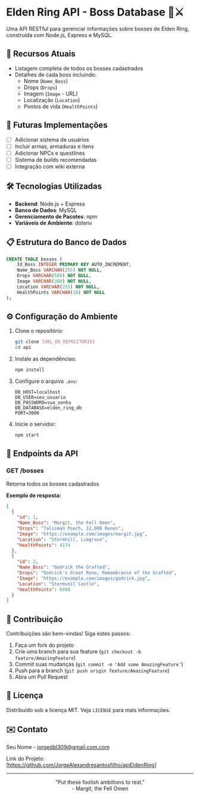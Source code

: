 # Elden Ring API - Boss Database 🏰⚔️

Uma API RESTful para gerenciar informações sobre bosses de Elden Ring, construída com Node.js, Express e MySQL.

## 📌 Recursos Atuais

- Listagem completa de todos os bosses cadastrados
- Detalhes de cada boss incluindo:
  - Nome (`Name_Boss`)
  - Drops (`Drops`)
  - Imagem (`Image` - URL)
  - Localização (`Location`)
  - Pontos de vida (`HealthPoints`)

## 🚀 Futuras Implementações

- [ ] Adicionar sistema de usuários
- [ ] Incluir armas, armaduras e itens
- [ ] Adicionar NPCs e questlines
- [ ] Sistema de builds recomendadas
- [ ] Integração com wiki externa

## 🛠️ Tecnologias Utilizadas

- **Backend**: Node.js + Express
- **Banco de Dados**: MySQL
- **Gerenciamento de Pacotes**: npm
- **Variáveis de Ambiente**: dotenv

## 📋 Estrutura do Banco de Dados

```sql
CREATE TABLE bosses (
    Id_Boss INTEGER PRIMARY KEY AUTO_INCREMENT,
    Name_Boss VARCHAR(255) NOT NULL,
    Drops VARCHAR(500) NOT NULL, 
    Image VARCHAR(300) NOT NULL,
    Location VARCHAR(255) NOT NULL,
    HealthPoints VARCHAR(10) NOT NULL
);
```

## ⚙️ Configuração do Ambiente

1. Clone o repositório:
   ```bash
   git clone [URL_DO_REPOSITORIO]
   cd api
   ```

2. Instale as dependências:
   ```bash
   npm install
   ```

3. Configure o arquivo `.env`:
   ```env
   DB_HOST=localhost
   DB_USER=seu_usuario
   DB_PASSWORD=sua_senha
   DB_DATABASE=elden_ring_db
   PORT=3000
   ```

4. Inicie o servidor:
   ```bash
   npm start
   ```

## 📡 Endpoints da API

### GET /bosses
Retorna todos os bosses cadastrados

**Exemplo de resposta:**
```json
[
  {
    "id": 1,
    "Name_Boss": "Margit, the Fell Omen",
    "Drops": "Talisman Pouch, 12,000 Runes",
    "Image": "https://example.com/images/margit.jpg",
    "Location": "Stormhill, Limgrave",
    "HealthPoints": 4174
  },
  {
    "id": 2,
    "Name_Boss": "Godrick the Grafted",
    "Drops": "Godrick's Great Rune, Remembrance of the Grafted",
    "Image": "https://example.com/images/godrick.jpg",
    "Location": "Stormveil Castle",
    "HealthPoints": 6080
  }
]
```

## 🤝 Contribuição

Contribuições são bem-vindas! Siga estes passos:

1. Faça um fork do projeto
2. Crie uma branch para sua feature (`git checkout -b feature/AmazingFeature`)
3. Commit suas mudanças (`git commit -m 'Add some AmazingFeature'`)
4. Push para a branch (`git push origin feature/AmazingFeature`)
5. Abra um Pull Request

## 📄 Licença

Distribuído sob a licença MIT. Veja `LICENSE` para mais informações.

## ✉️ Contato

Seu Nome - jorgedbl309@gmail.com.com

Link do Projeto: [https://github.com/JorgeAlexandresantosfilho/apiEldenRing]

---

<p align="center">
  "Put these foolish ambitions to rest." <br>
  - Margit, the Fell Omen
</p>